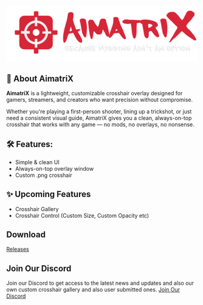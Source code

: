 ![AimatriX](Resources/aimatrix_logo_clear.png)
## 🎯 About AimatriX
**AimatriX** is a lightweight, customizable crosshair overlay designed for gamers, streamers, and creators who want precision without compromise.

Whether you're playing a first-person shooter, lining up a trickshot, or just need a consistent visual guide, AimatriX gives you a clean, always-on-top crosshair that works with any game — no mods, no overlays, no nonsense.

## 🛠️ Features:
- Simple & clean UI
- Always-on-top overlay window
- Custom .png crosshair

## ✨ Upcoming Features
- Crosshair Gallery
- Crosshair Control (Custom Size, Custom Opacity etc)

## Download
[Releases](https://github.com/itsmedeimo/AimatriX/releases)

## Join Our Discord
Join our Discord to get access to the latest news and updates and also our own custom crosshair gallery and also user submitted ones.
[Join Our Discord](https://discord.gg/nNpy2PjYC6)

